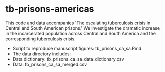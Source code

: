 # tb-prisons-americas
This code and data accompanies 'The escalating tuberculosis crisis in Central and South American prisons.' We investigate the
dramatic increase in the incarcerated population across Central and South America and the corresponding tuberculosis crisis.

* Script to reproduce manuscript figures: tb_prisons_ca_sa.Rmd
* The data directory includes:
 * Data dictionary: tb_prisons_ca_sa_data_dictionary.csv
 * Data: tb_prisons_ca_sa_merged.csv


